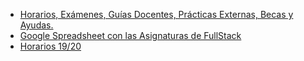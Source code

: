 * <a href="https://www.ull.es/masteres/ingenieria-informatica/" target="_blank">Horarios, Exámenes, Guías Docentes, Prácticas Externas, Becas y Ayudas.</a>
* <a href="https://docs.google.com/spreadsheets/d/1AdPtWJnX5aR4p6Op_DcB1VfW3Eo35rUawG40TIROLzw/edit#gid=850748816" target="_blank">Google Spreadsheet con las Asignaturas de FullStack</a>
* <a href="https://docs.google.com/document/d/1RprRwWi3BD2tMkWzrxFlCHMDpajECqg97Tom8-tpog4/edit?ts=5d7a7ae4" target="_blank">Horarios 19/20</a>
